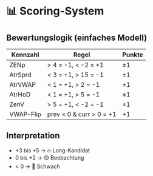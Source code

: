 # 📊 Scoring-System

## Bewertungslogik (einfaches Modell)

| Kennzahl  | Regel                    | Punkte |
| --------- | ------------------------ | ------ |
| ZENp      | > 4 = -1, < -2 = +1      | ±1     |
| AtrSprd   | < 3 = +1, > 15 = -1      | ±1     |
| AtrVWAP   | < 1 = +1, > 2 = -1       | ±1     |
| AtrHoD    | < 1 = +1, > 5 = -1       | ±1     |
| ZenV      | > 5 = +1, < -2 = -1      | ±1     |
| VWAP-Flip | prev < 0 & curr > 0 = +1 | +1     |

## Interpretation

- +3 bis +5 → 🔥 Long-Kandidat
- 0 bis +2 → 🟡 Beobachtung
- < 0 → 🔻 Schwach
